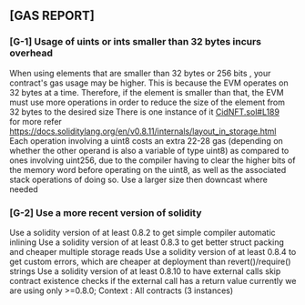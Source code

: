 ## [GAS REPORT]

### [G-1] Usage of uints or ints  smaller than 32 bytes incurs overhead

When using elements that are smaller than 32 bytes or 256 bits , your contract's gas usage may be higher. This is because the EVM operates on 32 bytes at a time. Therefore, if the element is smaller than that, the EVM must use more operations in order to reduce the size of the element from 32 bytes to the desired size
There is one instance of it [CidNFT.sol#L189](https://github.com/code-423n4/2023-01-canto-identity/blob/dff8e74c54471f5f3b84c217848234d474477d82/src/CidNFT.sol#L189)  
for more refer 
https://docs.soliditylang.org/en/v0.8.11/internals/layout_in_storage.html Each operation involving a uint8 costs an extra 22-28 gas (depending on whether the other operand is also a variable of type uint8) as compared to ones involving uint256, due to the compiler having to clear the higher bits of the memory word before operating on the uint8, as well as the associated stack operations of doing so. Use a larger size then downcast where needed

### [G-2] Use a more recent version of solidity

Use a solidity version of at least 0.8.2 to get simple compiler automatic inlining Use a solidity version of at least 0.8.3 to get better struct packing and cheaper multiple storage reads Use a solidity version of at least 0.8.4 to get custom errors, which are cheaper at deployment than revert()/require() strings Use a solidity version of at least 0.8.10 to have external calls skip contract existence checks if the external call has a return value
currently we are using only >=0.8.0;
Context : All contracts (3 instances)



